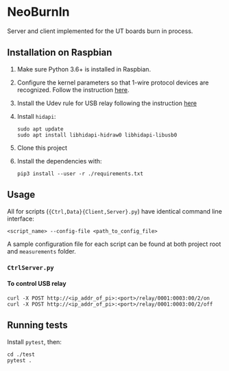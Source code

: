 # NeoBurnIn
Server and client implemented for the UT boards burn in process.


## Installation on Raspbian

1. Make sure Python 3.6+ is installed in Raspbian.

2. Configure the kernel parameters so that 1-wire protocol devices are
    recognized. Follow the instruction [here](https://github.com/umd-lhcb/rpi.burnin#setup).

3. Install the Udev rule for USB relay following the instruction [here](https://github.com/umd-lhcb/rpi.burnin#setup-1)

4. Install `hidapi`:
    ```
    sudo apt update
    sudo apt install libhidapi-hidraw0 libhidapi-libusb0
    ```

5. Clone this project

6. Install the dependencies with:
    ```
    pip3 install --user -r ./requirements.txt
    ```


## Usage
All for scripts (`{Ctrl,Data}{Client,Server}.py`) have identical command line
interface:
```
<script_name> --config-file <path_to_config_file>
```

A sample configuration file for each script can be found at both project root
and `measurements` folder.


### `CtrlServer.py`
#### To control USB relay
```
curl -X POST http://<ip_addr_of_pi>:<port>/relay/0001:0003:00/2/on
curl -X POST http://<ip_addr_of_pi>:<port>/relay/0001:0003:00/2/off
```


## Running tests
Install `pytest`, then:
```
cd ./test
pytest .
```
